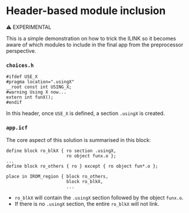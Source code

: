 # Header-based module inclusion

:warning: EXPERIMENTAL

This is a simple demonstration on how to trick the ILINK so it becomes aware of which modules to include in the final app from the preprocessor perspective.

### `choices.h`
```
#ifdef USE_X
#pragma location=".usingX"
__root const int USING_X;
#warning Using X now...
extern int funX();
#endif
```
In this header, once `USE_X` is defined, a section `.usingX` is created.


### `app.icf`
The core aspect of this solution is summarised in this block:
```
define block ro_blkX { ro section .usingX,
                       ro object funx.o };                    
...
define block ro_others { ro } except { ro object fun*.o };

place in IROM_region { block ro_others,
                       block ro_blkX,
                       ...
```
- `ro_blkX` will contain the `.usingX` section followed by the object `funx.o`.
- If there is no `.usingX` section, the entire `ro_blkX` will not link.
